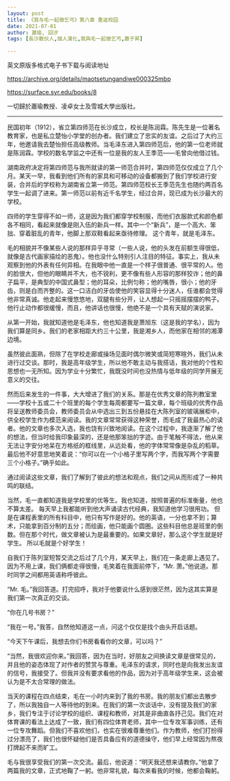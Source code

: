 ```yaml
---
layout: post
title: 《我与毛一起做乞丐》第八章 重返校园
date: 2021-07-01
author: 蕭瑜, 回汐
tags: [長沙散伙人,個人漢化,我與毛一起做乞丐,蕭子昇]

---
```

英文原版多格式电子书下载与阅读地址

<https://archive.org/details/maotsetungandiwe000325mbp>

<https://surface.syr.edu/books/8>

一切歸於蕭瑜教授、凌卓女士及雪城大學出版社。

* * *

民国初年（1912），省立第四师范在长沙成立，校长是陈润霖。陈先生是一位著名教育家，也是私立楚怡小学堂的创办者。我们建立了忠实的友谊。之后过了大约三年，他邀请我去楚怡担任高级教师。当毛泽东进入第四师范后，他的第一位老师就是陈润霖。学校的数名学监之中还有一位是我的友人王季范——毛曾向他借过钱。

湖南政府决定将第四师范与我所就读的第一师范合并时，第四师范仅仅成立了几个月。某天一早，我看到他们所有的家具和可移动的设备都搬到了我们学校进行安装，合并后的学校称为湖南省立第一师范。第四师范校长王季范先生也随约两百名学生一起调了进来。第一师范以前有近千名学生，经过合并，现已成为长沙最大的学校。

四师的学生穿得不如一师，这是因为我们都穿学校制服，而他们衣服款式和颜色都各不相同，看起来就像是刚入伍的新兵一样。其中一个“新兵”，是一个高大、笨拙、穿着脏乱的青年，他脚上那双鞋看起来亟待修理。 这个青年，就是毛泽东。

毛的相貌并不像某些人说的那样异乎寻常（一些人说，他的头发在前额生得很低，就像是古代画家描绘的恶鬼）。他也没什么特别引人注目的特征。事实上，我从未观察到他的外表有任何异相。在我眼中他一直是一个样子很普通、很平常的人。他的脸很大，但他的眼睛并不大，也不锐利，更不像有些人形容的那样狡诈；他的鼻子扁平，是典型的中国式鼻型；他的耳朵，比例匀称；他的嘴唇，很小；他的牙齿，则是白而齐整的。这一口洁白的牙齿使他的笑容显得十分迷人，任谁都会觉得他非常真诚。他走起来慢悠悠地，双腿有些分开，让人想起一只摇摇摆摆的鸭子。他行止动作都很缓慢，而且，他讲话也很慢，他绝不是一个具有天赋的演说家。

从第一开始，我就知道他是毛泽东，他也知道我是萧旭东（这是我的学名），因为我们算是同乡。我们的老家相距大约三十公里，我是湘乡人，而他家在相邻的湘潭边境。

虽然彼此面熟，但除了在学校走廊或操场见面时偶尔微笑或简短寒暄外，我们从未进行过交谈。那时，我是高年级学生，所以他不敢主动与我搭话，我对他的个性和思想也一无所知。因为学业十分繁忙，我既没时间也没热情与低年级的同学开展无意义的交往。

然而后来发生的一件事，大大增进了我们的关系。那是在优秀文章的陈列教室里——学校十五或二十个班里的每个学生每周都要写一篇文章，每个班级的优秀作品将呈送教师委员会，教师委员会从中选出三到五份悬挂在大陈列室的玻璃展柜中，供全校学生作为模范来阅读。我的文章常常获得这种荣誉，而毛成了我最热心的读者。他的文章也多次入选，我也饶有兴致地阅读。在这个过程中，我逐渐了解了他的想法，但当时给我印象最深的，还是他那笨拙的字迹。由于笔触不得法，他从来无法让字安分地呆在方格纸的框线里，从远处看，他的字体常常像是杂乱的稻草。最后他不好意思地笑着说：“你可以在一个小格子里写两个字，而我写两个字需要三个小格子。”确乎如此。

通过阅读这些文章，我们了解到了彼此的想法和观点，我们之间从而形成了一种共鸣的联结。

当然，毛一直都知道我是学校里的优等生。我也知道，按照普遍的标准衡量，他也不算太差。 每天早上我都能听到他大声诵读古代经典，我知道他学习很用功。 但是在课程表里的所有科目中，他只有写作是好的。他的英语，一分也拿不到；算术，只能拿到百分制的五分；而绘画，他只能画个圆圈。这些科目他总是班里的倒数。但在那个时代，做文章被认为是最重要的。如果文章好，那么这个学生就是好学生。 所以毛就是个好学生！

自我们于陈列室短暂交流之后过了几个月，某天早上，我们在一条走廊上遇见了。因为不用上课，我们俩都走得很慢，毛笑着在我面前停下，“Mr. 萧。”他说道。那时同学之间都用英语称呼彼此。

“Mr. 毛。”我回答道。打完招呼，我对于他要说什么感到很茫然，因为这其实算是我们第一次真正的交谈。

“你在几号书房？”

“我在一号。”我答，自然他知道这一点，问这个仅仅是找个由头开启话题。

“今天下午课后，我想去你们书房看看你的文章，可以吗？”

“当然，我很欢迎你来。”我回答，因为在当时，好朋友之间换读文章是很常见的，并且他的姿态体现了对作者的赞赏与尊重。毛泽东的请求，同时也是向我发出友谊的信号，我接受了。但我并没有要求看他的作品，因为对于高年级学生来，这会被认为是不太合常理的做法。

当天的课程在四点结束，毛在一小时内来到了我的书房。我的朋友们都出去散步了，所以我独自一人等待他的到来。在我们的第一次谈话中，没有提及我们的家乡，我们专注于讨论学校的组织、课程和教师，对其是非曲直各抒己见。我们在对体育课的看法上达成了一致，我们有四位体育老师，其中一位专攻军事训练，还有一位专攻舞蹈。但我们不喜欢他们，也实在很难尊重他们。作为教师，他们打扮得过分漂亮了，我们也很怀疑他们是否具备应有的道德操守，他们早上经常因为熬夜打牌起不来而旷工。

毛与我很享受我们的第一次交流。最后，他说道：“明天我还想来请教你。”他拿了两篇我的文章，正式地鞠了一躬。他非常礼貌，每次来看我的时候，他都会鞠躬。
